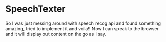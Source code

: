 # SpeechTexter
So I  was just messing around with speech recog api and found something amazing, tried to implement it and voila!!
Now I can speak to the browser and it will display out content on the go as i say.
